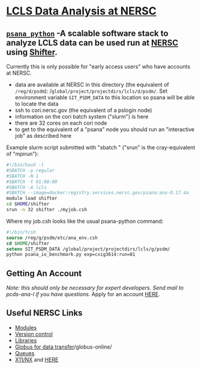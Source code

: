[LCLS Data Analysis at NERSC](https://confluence.slac.stanford.edu/display/PCDS/Running+at+NERSC)
===

[`psana python`](https://confluence.slac.stanford.edu/display/PSDM/LCLS+Data+Analysis) -A scalable software stack to analyze LCLS data can be used run at [NERSC](www.nersc.gov) using [Shifter](https://github.com/NERSC/shifter).
---


Currently this is only possible for "early access users" who have accounts at NERSC.

  - data are available at NERSC in this directory (the equivalent of `/reg/d/psdm`): /`global/project/projectdirs/lcls/d/psdm/`.  Set environment variable `SIT_PSDM_DATA` to this location so psana will be able to locate the data
  - ssh to cori.nersc.gov (the equivalent of a pslogin node)
  - information on the cori batch system ("slurm") is here
  - there are 32 cores on each cori node
  - to get to the equivalent of a "psana" node you should run an "interactive job" as described here

Example slurm script submitted with "sbatch <scriptname>" ("srun" is the cray-equivalent of "mpirun"):
```sh
#!/bin/bash -l
#SBATCH -p regular
#SBATCH -N 1
#SBATCH -t 01:00:00
#SBATCH -A lcls
#SBATCH --image=docker:registry.services.nersc.gov/psana:ana-0.17.4a
module load shifter
cd $HOME/shifter
srun -n 32 shifter ./myjob.csh
```

Where my job.csh looks like the usual psana-python command:

```tcsh
#!/bin/tcsh
source /reg/g/psdm/etc/ana_env.csh
cd $HOME/shifter
setenv SIT_PSDM_DATA /global/project/projectdirs/lcls/g/psdm/
python psana_io_benchmark.py exp=cxig3614:run=81
```

Getting An Account
---
*Note: this should only be necessary for expert developers.  Send mail to pcds-ana-l if you have questions.*
Apply for an account [HERE](http://www.nersc.gov/users/accounts/user-accounts/get-a-nersc-account/).

Useful NERSC Links
--- 
  - [Modules](http://www.nersc.gov/users/software/nersc-user-environment/modules/)
  - [Version control](http://www.nersc.gov/users/software/version-control-tools/)
  - [Libraries](http://www.nersc.gov/users/software/programming-libraries/)
  - [Globus for data transfer](http://www.nersc.gov/users/storage-and-file-systems/transferring-data)/globus-online/
  - [Queues](http://www.nersc.gov/users/queues/)
  - [X11/NX](http://www.nersc.gov/users/connecting-to-nersc/using-nx/) and [HERE](http://portal.nersc.gov/project/mpccc/nx/NX_Tutorial/M_Install.html)
